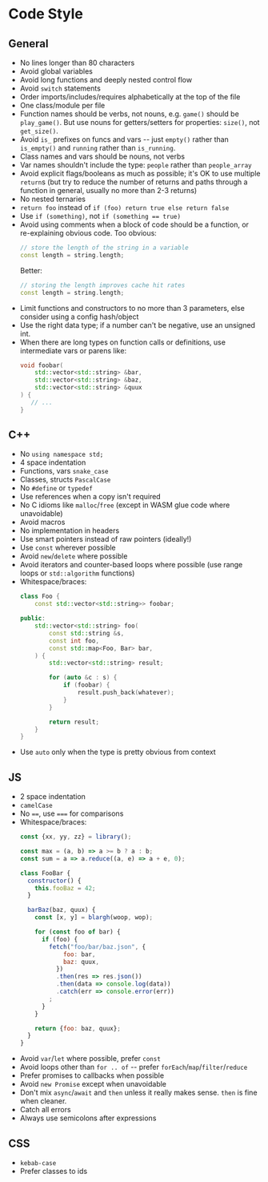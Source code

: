 # Code Style

## General

- No lines longer than 80 characters
- Avoid global variables
- Avoid long functions and deeply nested control flow
- Avoid `switch` statements
- Order imports/includes/requires alphabetically at the top of the file
- One class/module per file
- Function names should be verbs, not nouns, e.g. `game()` should be `play_game()`. But use nouns for getters/setters for properties: `size()`, not `get_size()`.
- Avoid `is_` prefixes on funcs and vars -- just `empty()` rather than `is_empty()` and `running` rather than `is_running`.
- Class names and vars should be nouns, not verbs
- Var names shouldn't include the type: `people` rather than `people_array`
- Avoid explicit flags/booleans as much as possible; it's OK to use multiple `return`s (but try to reduce the number of returns and paths through a function in general, usually no more than 2-3 returns)
- No nested ternaries
- `return foo` instead of `if (foo) return true else return false`
- Use `if (something)`, not `if (something == true)`
- Avoid using comments when a block of code should be a function, or re-explaining obvious code.
  Too obvious:
  ```cpp
  // store the length of the string in a variable
  const length = string.length;
  ```
  Better:
  ```cpp
  // storing the length improves cache hit rates
  const length = string.length;
  ```
- Limit functions and constructors to no more than 3 parameters, else consider using a config hash/object
- Use the right data type; if a number can't be negative, use an unsigned int.
- When there are long types on function calls or definitions, use intermediate vars or parens like:
  ```cpp
  void foobar(
      std::vector<std::string> &bar,
      std::vector<std::string> &baz,
      std::vector<std::string> &quux
  ) {
     // ...
  }
  ```

## C++

- No `using namespace std;`
- 4 space indentation
- Functions, vars `snake_case`
- Classes, structs `PascalCase`
- No `#define` or `typedef`
- Use references when a copy isn't required
- No C idioms like `malloc`/`free` (except in WASM glue code where unavoidable)
- Avoid macros
- No implementation in headers
- Use smart pointers instead of raw pointers (ideally!)
- Use `const` wherever possible
- Avoid `new`/`delete` where possible
- Avoid iterators and counter-based loops where possible (use range loops or `std::algorithm` functions)
- Whitespace/braces:
  ```cpp
  class Foo {
      const std::vector<std::string>> foobar;

  public:
      std::vector<std::string> foo(
          const std::string &s,
          const int foo,         
          const std::map<Foo, Bar> bar,         
      ) {
          std::vector<std::string> result;

          for (auto &c : s) {
              if (foobar) {
                  result.push_back(whatever);
              }
          }

          return result;
      }
  }
  ```
- Use `auto` only when the type is pretty obvious from context

## JS

- 2 space indentation
- `camelCase`
- No `==`, use `===` for comparisons
- Whitespace/braces:
  ```js
  const {xx, yy, zz} = library();
  
  const max = (a, b) => a >= b ? a : b;
  const sum = a => a.reduce((a, e) => a + e, 0);
  
  class FooBar {
    constructor() {
      this.fooBaz = 42;
    }
  
    barBaz(baz, quux) {
      const [x, y] = blargh(woop, wop);

      for (const foo of bar) {
        if (foo) {
          fetch("foo/bar/baz.json", {
              foo: bar,
              baz: quux,
            })
            .then(res => res.json())
            .then(data => console.log(data))
            .catch(err => console.error(err))
          ;
        }
      }
  
      return {foo: baz, quux};
    }
  }
  ```
- Avoid `var`/`let` where possible, prefer `const`
- Avoid loops other than `for .. of` -- prefer `forEach`/`map`/`filter`/`reduce`
- Prefer promises to callbacks when possible
- Avoid `new Promise` except when unavoidable
- Don't mix `async`/`await` and `then` unless it really makes sense. `then` is fine when cleaner.
- Catch all errors
- Always use semicolons after expressions

## CSS

- `kebab-case`
- Prefer classes to ids
